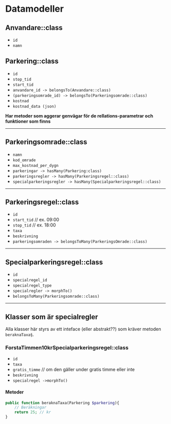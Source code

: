# Datamodeller

## Anvandare::class
* `id`
* `namn`

## Parkering::class
* `id`
* `stop_tid`
* `start_tid`
* `anvandare_id -> belongsTo(Anvandare::class)`
* `(parkeringsomrade_id) -> belongsTo(Parkeringsomrade::class)`
* `kostnad`
* `kostnad_data (json)`

**Har metoder som aggerar genvägar för de rellations-parametrar och funktioner som finns**

---

## Parkeringsomrade::class
* `namn`
* `kod_omrade`
* `max_kostnad_per_dygn`
* `parkeringar -> hasMany(Parkering:class)`
* `parkeringsregler -> hasMany(Parkeringsregel::class)`
* `specialparkeringsregler -> hasMany(Specialparkeringsregel::class)`

----

## Parkeringsregel::class
* `id`
* `start_tid` // ex. 09:00
* `stop_tid` // ex. 18:00
* `taxa`
* `beskrivning`
* `parkeringsomraden -> belongsToMany(ParkeringsOmrade::class)`


----

## Specialparkeringsregel::class

* `id`
* `specialregel_id`
* `specialregel_type`
* `specialregler -> morphTo()`
* `belongsToMany(Parkeringsomrade::class)`


----
## Klasser som är specialregler
Alla klasser här styrs av ett inteface (eller abstrakt??) som kräver metoden `beraknaTaxa§`.
### ForstaTimmen10krSpecialparkeringsregel::class
* `id`
* `taxa`
* `gratis_timme` // om den gäller under gratis timme eller inte
* `beskrivning`
* `specialregel ->morphTo()`

#### Metoder
```php
public function beraknaTaxa(Parkering $parkering){
    // Beräkningar
    return 25; // kr
}
```
